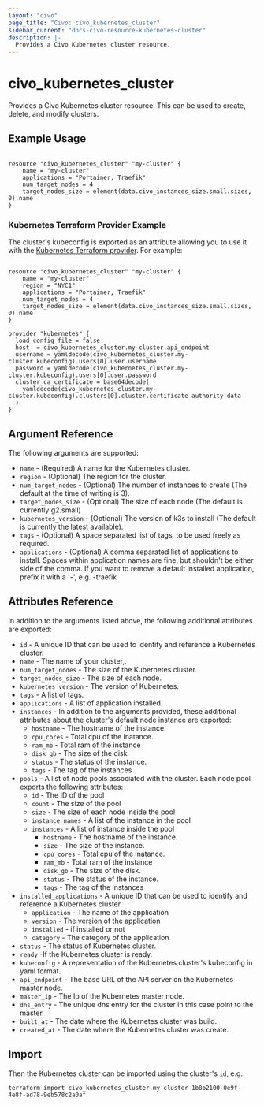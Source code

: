 ```yaml
---
layout: "civo"
page_title: "Civo: civo_kubernetes_cluster"
sidebar_current: "docs-civo-resource-kubernetes-cluster"
description: |-
  Provides a Civo Kubernetes cluster resource.
---
```


# civo\_kubernetes\_cluster

Provides a Civo Kubernetes cluster resource. This can be used to create, delete, and modify clusters.

## Example Usage

```hcl

resource "civo_kubernetes_cluster" "my-cluster" {
    name = "my-cluster"
    applications = "Portainer, Traefik"
    num_target_nodes = 4
    target_nodes_size = element(data.civo_instances_size.small.sizes, 0).name
}
```

### Kubernetes Terraform Provider Example

The cluster's kubeconfig is exported as an attribute allowing you to use it with the [Kubernetes Terraform provider](https://www.terraform.io/docs/providers/kubernetes/index.html). For example:

```hcl

resource "civo_kubernetes_cluster" "my-cluster" {
    name = "my-cluster"
    region = "NYC1"
    applications = "Portainer, Traefik"
    num_target_nodes = 4
    target_nodes_size = element(data.civo_instances_size.small.sizes, 0).name
}

provider "kubernetes" {
  load_config_file = false
  host  = civo_kubernetes_cluster.my-cluster.api_endpoint
  username = yamldecode(civo_kubernetes_cluster.my-cluster.kubeconfig).users[0].user.username
  password = yamldecode(civo_kubernetes_cluster.my-cluster.kubeconfig).users[0].user.password
  cluster_ca_certificate = base64decode(
    yamldecode(civo_kubernetes_cluster.my-cluster.kubeconfig).clusters[0].cluster.certificate-authority-data
  )
}
```

## Argument Reference

The following arguments are supported:

* `name` - (Required) A name for the Kubernetes cluster.
* `region` - (Optional) The region for the cluster.
* `num_target_nodes` - (Optional) The number of instances to create (The default at the time of writing is 3).
* `target_nodes_size` - (Optional) The size of each node (The default is currently g2.small)
* `kubernetes_version` - (Optional) The version of k3s to install (The default is currently the latest available).
* `tags` - (Optional) A space separated list of tags, to be used freely as required.
* `applications` - (Optional) A comma separated list of applications to install. Spaces within application names are fine, but shouldn't be either side of the comma. If you want to remove a default installed application, prefix it with a '-', e.g. -traefik

## Attributes Reference

In addition to the arguments listed above, the following additional attributes are exported:

* `id` - A unique ID that can be used to identify and reference a Kubernetes cluster.
* `name` - The name of your cluster,.
* `num_target_nodes` - The size of the Kubernetes cluster.
* `target_nodes_size` - The size of each node.
* `kubernetes_version` - The version of Kubernetes.
* `tags` - A list of tags.
* `applications` - A list of application installed.
* `instances` - In addition to the arguments provided, these additional attributes about the cluster's default node instance are exported:
    - `hostname` - The hostname of the instance.
    - `cpu_cores` - Total cpu of the inatance.
    - `ram_mb` - Total ram of the instance
    - `disk_gb` - The size of the disk.
    - `status` - The status of the instance.
    - `tags` - The tag of the instances
* `pools` - A list of node pools associated with the cluster. Each node pool exports the following attributes:
    - `id` - The ID of the pool
    - `count` - The size of the pool
    - `size` - The size of each node inside the pool
    - `instance_names` - A list of the instance in the pool
    * `instances` - A list of instance inside the pool
        - `hostname` - The hostname of the instance.
        - `size` - The size of the instance.
        - `cpu_cores` - Total cpu of the inatance.
        - `ram_mb` - Total ram of the instance
        - `disk_gb` - The size of the disk.
        - `status` - The status of the instance.
        - `tags` - The tag of the instances 
* `installed_applications` - A unique ID that can be used to identify and reference a Kubernetes cluster.
    - `application` - The name of the application
    - `version` - The version of the application
    - `installed` - if installed or not
    - `category` - The category of the application
* `status` - The status of Kubernetes cluster.
* `ready` -If the Kubernetes cluster is ready.
* `kubeconfig` - A representation of the Kubernetes cluster's kubeconfig in yaml format.
* `api_endpoint` - The base URL of the API server on the Kubernetes master node.
* `master_ip` - The Ip of the Kubernetes master node.
* `dns_entry` - The unique dns entry for the cluster in this case point to the master.
* `built_at` - The date where the Kubernetes cluster was build.
* `created_at` - The date where the Kubernetes cluster was create.


## Import

Then the Kubernetes cluster can be imported using the cluster's `id`, e.g.

```
terraform import civo_kubernetes_cluster.my-cluster 1b8b2100-0e9f-4e8f-ad78-9eb578c2a0af
```
